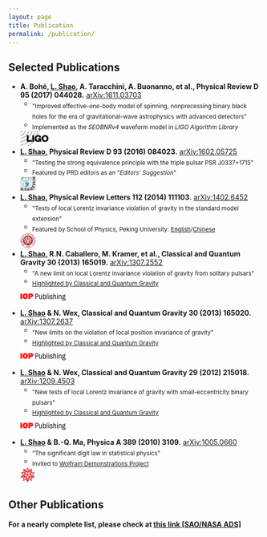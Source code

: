 ```yaml
---
layout: page
title: Publication
permalink: /publication/
---
```


## Selected Publications

- **A. Bohé, [L. Shao](http://friendshao.github.io/),
    A. Taracchini, A. Buonanno, et al.,
    Physical Review D 95 (2017) 044028.**
    [arXiv:1611.03703](http://arxiv.org/abs/1611.03703)
  - <sub>"Improved effective-one-body model of spinning, nonprecessing
  binary black holes for the era of gravitational-wave astrophysics
  with advanced detectors"
  - <sub>Implemented as the *SEOBNRv4* waveform model in *LIGO
         Algorithm Library*
  <img src="LIGO.jpg" alt="LIGO" style="height:30px;">
- **[L. Shao](http://friendshao.github.io/), Physical Review D 93 (2016) 084023.** [arXiv:1602.05725](http://arxiv.org/abs/1602.05725)
  - <sub>"Testing the strong equivalence principle with the triple pulsar PSR J0337+1715"
  - <sub>Featured by PRD editors as an "*Editors' Suggestion*"
  <img src="suggestion_PRD.png" alt="PRD" style="width:30px;height:30px;">
- **[L. Shao](http://friendshao.github.io/), Physical Review Letters 112 (2014) 111103.** [arXiv:1402.6452](http://arxiv.org/abs/1402.6452)
  - <sub>"Tests of local Lorentz invariance violation of gravity in the standard model extension"
  - <sub>Featured by School of Physics, Peking University: [English](http://www.phy.pku.edu.cn/english/news/140304.xml)/[Chinese](http://www.phy.pku.edu.cn/research/projects/140304.xml)
  <img src="pku.png" alt="PKU" style="height:30px;">
- **[L. Shao](http://friendshao.github.io/), R.N. Caballero, M. Kramer, et al., Classical and Quantum Gravity 30 (2013) 165019.** [arXiv:1307.2552](http://arxiv.org/abs/1307.2552)
  - <sub>"A new limit on local Lorentz invariance violation of gravity from solitary pulsars"
  - <sub>[Highlighted by Classical and Quantum Gravity](IOP_sck+13.pdf)
  <img src="iop.gif" alt="IOP" style="height:40px;">
- **[L. Shao](http://friendshao.github.io/) & N. Wex, Classical and Quantum Gravity 30 (2013) 165020.** [arXiv:1307.2637](http://arxiv.org/abs/1307.2637)
  - <sub>"New limits on the violation of local position invariance of gravity"
  - <sub>[Highlighted by Classical and Quantum Gravity](IOP_sw13.pdf)
  <img src="iop.gif" alt="IOP" style="height:40px;">
- **[L. Shao](http://friendshao.github.io/) & N. Wex, Classical and Quantum Gravity 29 (2012) 215018.** [arXiv:1209.4503](http://arxiv.org/abs/1209.4503)
  - <sub>"New tests of local Lorentz invariance of gravity with small-eccentricity binary pulsars"
  - <sub>[Highlighted by Classical and Quantum Gravity](IOP_sw12.pdf)
  <img src="iop.gif" alt="IOP" style="height:40px;">
- **[L. Shao](http://friendshao.github.io/) & B.-Q. Ma, Physica A 389 (2010) 3109.** [arXiv:1005.0660](http://arxiv.org/abs/1005.0660)
  - <sub>"The significant digit law in statistical physics"
  - <sub>Invited to [Wolfram Demonstrations Project](http://demonstrations.wolfram.com/BenfordsLawInStatisticalPhysics/)
  <img src="mathematica.png" alt="Math" style="height:30px;">


## Other Publications

**For a nearly complete list, please check at [this link [SAO/NASA ADS]](http://adsabs.harvard.edu/cgi-bin/nph-abs_connect?library&libname=shao&libid=58649aafb9)**
